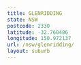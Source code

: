 ```yaml
---
title: GLENRIDDING
state: NSW
postcode: 2330
latitude: -32.760486
longitude: 150.972137
url: /nsw/glenridding/
layout: suburb
---
```

